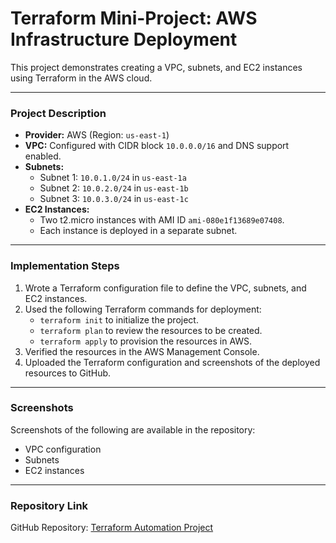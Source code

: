 # Terraform Mini-Project: AWS Infrastructure Deployment  

This project demonstrates creating a VPC, subnets, and EC2 instances using Terraform in the AWS cloud.  

---

### Project Description  

- **Provider:** AWS (Region: `us-east-1`)  
- **VPC:** Configured with CIDR block `10.0.0.0/16` and DNS support enabled.  
- **Subnets:**  
  - Subnet 1: `10.0.1.0/24` in `us-east-1a`  
  - Subnet 2: `10.0.2.0/24` in `us-east-1b`  
  - Subnet 3: `10.0.3.0/24` in `us-east-1c`  
- **EC2 Instances:**  
  - Two t2.micro instances with AMI ID `ami-080e1f13689e07408`.  
  - Each instance is deployed in a separate subnet.  

---

### Implementation Steps  

1. Wrote a Terraform configuration file to define the VPC, subnets, and EC2 instances.  
2. Used the following Terraform commands for deployment:  
   - `terraform init` to initialize the project.  
   - `terraform plan` to review the resources to be created.  
   - `terraform apply` to provision the resources in AWS.  
3. Verified the resources in the AWS Management Console.  
4. Uploaded the Terraform configuration and screenshots of the deployed resources to GitHub.  

---

### Screenshots  

Screenshots of the following are available in the repository:  
- VPC configuration  
- Subnets  
- EC2 instances  

---

### Repository Link  

GitHub Repository: [Terraform Automation Project](https://github.com/Balaa2801/Terraform-Automation)  
